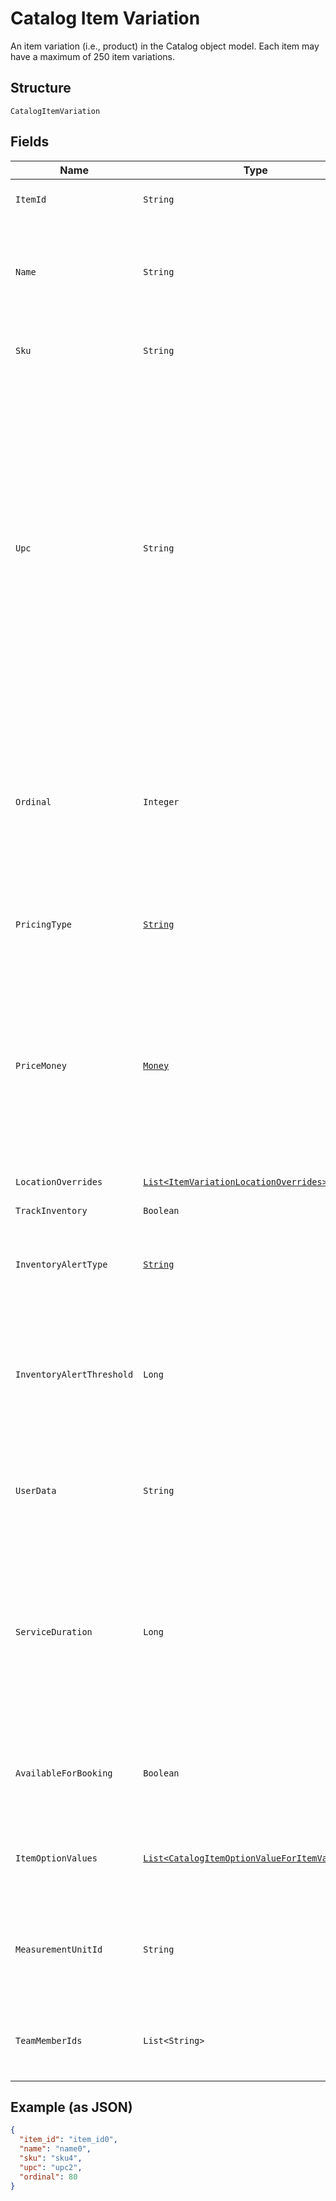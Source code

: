 
# Catalog Item Variation

An item variation (i.e., product) in the Catalog object model. Each item
may have a maximum of 250 item variations.

## Structure

`CatalogItemVariation`

## Fields

| Name | Type | Tags | Description | Getter |
|  --- | --- | --- | --- | --- |
| `ItemId` | `String` | Optional | The ID of the `CatalogItem` associated with this item variation. | String getItemId() |
| `Name` | `String` | Optional | The item variation's name. This is a searchable attribute for use in applicable query filters, and its value length is of Unicode code points.<br>**Constraints**: *Maximum Length*: `255` | String getName() |
| `Sku` | `String` | Optional | The item variation's SKU, if any. This is a searchable attribute for use in applicable query filters. | String getSku() |
| `Upc` | `String` | Optional | The universal product code (UPC) of the item variation, if any. This is a searchable attribute for use in applicable query filters.<br><br>The value of this attribute should be a number of 12-14 digits long.  This restriction is enforced on the Square Seller Dashboard,<br>Square Point of Sale or Retail Point of Sale apps, where this attribute shows in the GTIN field. If a non-compliant UPC value is assigned<br>to this attribute using the API, the value is not editable on the Seller Dashboard, Square Point of Sale or Retail Point of Sale apps<br>unless it is updated to fit the expected format. | String getUpc() |
| `Ordinal` | `Integer` | Optional | The order in which this item variation should be displayed. This value is read-only. On writes, the ordinal<br>for each item variation within a parent `CatalogItem` is set according to the item variations's<br>position. On reads, the value is not guaranteed to be sequential or unique. | Integer getOrdinal() |
| `PricingType` | [`String`](/doc/models/catalog-pricing-type.md) | Optional | Indicates whether the price of a CatalogItemVariation should be entered manually at the time of sale. | String getPricingType() |
| `PriceMoney` | [`Money`](/doc/models/money.md) | Optional | Represents an amount of money. `Money` fields can be signed or unsigned.<br>Fields that do not explicitly define whether they are signed or unsigned are<br>considered unsigned and can only hold positive amounts. For signed fields, the<br>sign of the value indicates the purpose of the money transfer. See<br>[Working with Monetary Amounts](https://developer.squareup.com/docs/build-basics/working-with-monetary-amounts)<br>for more information. | Money getPriceMoney() |
| `LocationOverrides` | [`List<ItemVariationLocationOverrides>`](/doc/models/item-variation-location-overrides.md) | Optional | Per-location price and inventory overrides. | List<ItemVariationLocationOverrides> getLocationOverrides() |
| `TrackInventory` | `Boolean` | Optional | If `true`, inventory tracking is active for the variation. | Boolean getTrackInventory() |
| `InventoryAlertType` | [`String`](/doc/models/inventory-alert-type.md) | Optional | Indicates whether Square should alert the merchant when the inventory quantity of a CatalogItemVariation is low. | String getInventoryAlertType() |
| `InventoryAlertThreshold` | `Long` | Optional | If the inventory quantity for the variation is less than or equal to this value and `inventory_alert_type`<br>is `LOW_QUANTITY`, the variation displays an alert in the merchant dashboard.<br><br>This value is always an integer. | Long getInventoryAlertThreshold() |
| `UserData` | `String` | Optional | Arbitrary user metadata to associate with the item variation. This attribute value length is of Unicode code points.<br>**Constraints**: *Maximum Length*: `255` | String getUserData() |
| `ServiceDuration` | `Long` | Optional | If the `CatalogItem` that owns this item variation is of type<br>`APPOINTMENTS_SERVICE`, then this is the duration of the service in milliseconds. For<br>example, a 30 minute appointment would have the value `1800000`, which is equal to<br>30 (minutes) * 60 (seconds per minute) * 1000 (milliseconds per second). | Long getServiceDuration() |
| `AvailableForBooking` | `Boolean` | Optional | If the `CatalogItem` that owns this item variation is of type<br>`APPOINTMENTS_SERVICE`, a bool representing whether this service is available for booking. | Boolean getAvailableForBooking() |
| `ItemOptionValues` | [`List<CatalogItemOptionValueForItemVariation>`](/doc/models/catalog-item-option-value-for-item-variation.md) | Optional | List of item option values associated with this item variation. Listed<br>in the same order as the item options of the parent item. | List<CatalogItemOptionValueForItemVariation> getItemOptionValues() |
| `MeasurementUnitId` | `String` | Optional | ID of the ‘CatalogMeasurementUnit’ that is used to measure the quantity<br>sold of this item variation. If left unset, the item will be sold in<br>whole quantities. | String getMeasurementUnitId() |
| `TeamMemberIds` | `List<String>` | Optional | Tokens of employees that can perform the service represented by this variation. Only valid for<br>variations of type `APPOINTMENTS_SERVICE`. | List<String> getTeamMemberIds() |

## Example (as JSON)

```json
{
  "item_id": "item_id0",
  "name": "name0",
  "sku": "sku4",
  "upc": "upc2",
  "ordinal": 80
}
```


